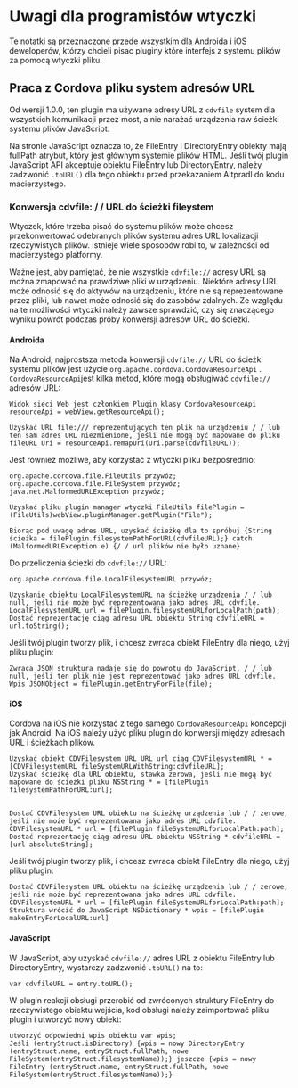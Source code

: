 <!---
    Licensed to the Apache Software Foundation (ASF) under one
    or more contributor license agreements.  See the NOTICE file
    distributed with this work for additional information
    regarding copyright ownership.  The ASF licenses this file
    to you under the Apache License, Version 2.0 (the
    "License"); you may not use this file except in compliance
    with the License.  You may obtain a copy of the License at

      http://www.apache.org/licenses/LICENSE-2.0

    Unless required by applicable law or agreed to in writing,
    software distributed under the License is distributed on an
    "AS IS" BASIS, WITHOUT WARRANTIES OR CONDITIONS OF ANY
    KIND, either express or implied.  See the License for the
    specific language governing permissions and limitations
    under the License.
-->

# Uwagi dla programistów wtyczki

Te notatki są przeznaczone przede wszystkim dla Androida i iOS deweloperów, którzy chcieli pisac pluginy które interfejs z systemu plików za pomocą wtyczki pliku.

## Praca z Cordova pliku system adresów URL

Od wersji 1.0.0, ten plugin ma używane adresy URL z `cdvfile` system dla wszystkich komunikacji przez most, a nie narażać urządzenia raw ścieżki systemu plików JavaScript.

Na stronie JavaScript oznacza to, że FileEntry i DirectoryEntry obiekty mają fullPath atrybut, który jest głównym systemie plików HTML. Jeśli twój plugin JavaScript API akceptuje obiektu FileEntry lub DirectoryEntry, należy zadzwonić `.toURL()` dla tego obiektu przed przekazaniem Altpradl do kodu macierzystego.

### Konwersja cdvfile: / / URL do ścieżki fileystem

Wtyczek, które trzeba pisać do systemu plików może chcesz przekonwertować odebranych plików systemu adres URL lokalizacji rzeczywistych plików. Istnieje wiele sposobów robi to, w zależności od macierzystego platformy.

Ważne jest, aby pamiętać, że nie wszystkie `cdvfile://` adresy URL są można zmapować na prawdziwe pliki w urządzeniu. Niektóre adresy URL może odnosić się do aktywów na urządzeniu, które nie są reprezentowane przez pliki, lub nawet może odnosić się do zasobów zdalnych. Ze względu na te możliwości wtyczki należy zawsze sprawdzić, czy się znaczącego wyniku powrót podczas próby konwersji adresów URL do ścieżki.

#### Androida

Na Android, najprostsza metoda konwersji `cdvfile://` URL do ścieżki systemu plików jest użycie `org.apache.cordova.CordovaResourceApi` . `CordovaResourceApi`jest kilka metod, które mogą obsługiwać `cdvfile://` adresów URL:

    Widok sieci Web jest członkiem Plugin klasy CordovaResourceApi resourceApi = webView.getResourceApi();
    
    Uzyskać URL file:/// reprezentujących ten plik na urządzeniu / / lub ten sam adres URL niezmienione, jeśli nie mogą być mapowane do pliku fileURL Uri = resourceApi.remapUri(Uri.parse(cdvfileURL));
    

Jest również możliwe, aby korzystać z wtyczki pliku bezpośrednio:

    org.apache.cordova.file.FileUtils przywóz;
    org.apache.cordova.file.FileSystem przywóz;
    java.net.MalformedURLException przywóz;
    
    Uzyskać pliku plugin manager wtyczki FileUtils filePlugin = (FileUtils)webView.pluginManager.getPlugin("File");
    
    Biorąc pod uwagę adres URL, uzyskać ścieżkę dla to spróbuj {String ścieżka = filePlugin.filesystemPathForURL(cdvfileURL);} catch (MalformedURLException e) {/ / url plików nie było uznane}
    

Do przeliczenia ścieżki do `cdvfile://` URL:

    org.apache.cordova.file.LocalFilesystemURL przywóz;
    
    Uzyskanie obiektu LocalFilesystemURL na ścieżkę urządzenia / / lub null, jeśli nie może być reprezentowana jako adres URL cdvfile.
    LocalFilesystemURL url = filePlugin.filesystemURLforLocalPath(path);
    Dostać reprezentację ciąg adresu URL obiektu String cdvfileURL = url.toString();
    

Jeśli twój plugin tworzy plik, i chcesz zwraca obiekt FileEntry dla niego, użyj pliku plugin:

    Zwraca JSON struktura nadaje się do powrotu do JavaScript, / / lub null, jeśli ten plik nie jest reprezentować jako adres URL cdvfile.
    Wpis JSONObject = filePlugin.getEntryForFile(file);
    

#### iOS

Cordova na iOS nie korzystać z tego samego `CordovaResourceApi` koncepcji jak Android. Na iOS należy użyć pliku plugin do konwersji między adresach URL i ścieżkach plików.

    Uzyskać obiekt CDVFilesystem URL URL url ciąg CDVFilesystemURL * = [CDVFilesystemURL fileSystemURLWithString:cdvfileURL];
    Uzyskać ścieżkę dla URL obiektu, stawka zerowa, jeśli nie mogą być mapowane do ścieżki pliku NSString * = [filePlugin filesystemPathForURL:url];
    
    
    Dostać CDVFilesystem URL obiektu na ścieżkę urządzenia lub / / zerowe, jeśli nie może być reprezentowana jako adres URL cdvfile.
    CDVFilesystemURL * url = [filePlugin fileSystemURLforLocalPath:path];
    Dostać reprezentację ciąg adresu URL obiektu NSString * cdvfileURL = [url absoluteString];
    

Jeśli twój plugin tworzy plik, i chcesz zwraca obiekt FileEntry dla niego, użyj pliku plugin:

    Dostać CDVFilesystem URL obiektu na ścieżkę urządzenia lub / / zerowe, jeśli nie może być reprezentowana jako adres URL cdvfile.
    CDVFilesystemURL * url = [filePlugin fileSystemURLforLocalPath:path];
    Struktura wrócić do JavaScript NSDictionary * wpis = [filePlugin makeEntryForLocalURL:url]
    

#### JavaScript

W JavaScript, aby uzyskać `cdvfile://` adres URL z obiektu FileEntry lub DirectoryEntry, wystarczy zadzwonić `.toURL()` na to:

    var cdvfileURL = entry.toURL();
    

W plugin reakcji obsługi przerobić od zwróconych struktury FileEntry do rzeczywistego obiektu wejścia, kod obsługi należy zaimportować pliku plugin i utworzyć nowy obiekt:

    utworzyć odpowiedni wpis obiektu var wpis;
    Jeśli (entryStruct.isDirectory) {wpis = nowy DirectoryEntry (entryStruct.name, entryStruct.fullPath, nowe FileSystem(entryStruct.filesystemName));} jeszcze {wpis = nowy FileEntry (entryStruct.name, entryStruct.fullPath, nowe FileSystem(entryStruct.filesystemName));}